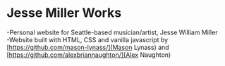 # Jesse Miller Works
-Personal website for Seattle-based musician/artist, Jesse William Miller<br>
-Website built with HTML, CSS and vanilla javascript by [https://github.com/mason-lynass/](Mason Lynass) and [https://github.com/alexbriannaughton/](Alex Naughton)
